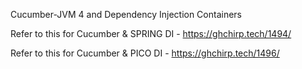 Cucumber-JVM 4 and Dependency Injection Containers

Refer to this for Cucumber & SPRING DI - https://ghchirp.tech/1494/

Refer to this for Cucumber & PICO DI - https://ghchirp.tech/1496/
